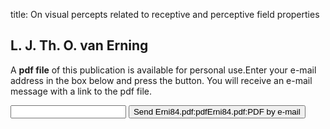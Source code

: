 title: On visual percepts related to receptive and perceptive field properties

## L. J. Th. O. van Erning
A <b>pdf file</b> of this publication is available for personal use.Enter your e-mail address in the box below and press the button. You will receive an e-mail message with a link to the pdf file.
<form action="sender.php">  <input type="text" name="email">  <input type="submit" value="Send Erni84.pdf:pdfErni84.pdf:PDF by e-mail"></form>